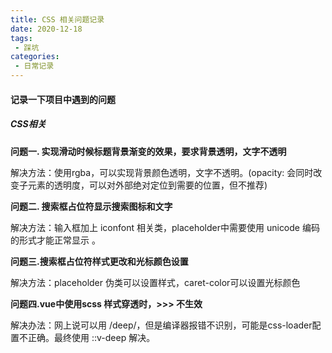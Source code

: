 ```yaml
---
title: CSS 相关问题记录
date: 2020-12-18
tags:
 - 踩坑
categories:
 - 日常记录
---
```

#### 记录一下项目中遇到的问题

##### CSS相关

**问题一. 实现滑动时候标题背景渐变的效果，要求背景透明，文字不透明**

解决方法：使用rgba，可以实现背景颜色透明，文字不透明。(opacity: 会同时改变子元素的透明度，可以对外部绝对定位到需要的位置，但不推荐) 



**问题二. 搜索框占位符显示搜索图标和文字**

解决方法：输入框加上 iconfont 相关类，placeholder中需要使用 unicode 编码的形式才能正常显示 。



**问题三.搜索框占位符样式更改和光标颜色设置**

解决方法：placeholder 伪类可以设置样式，caret-color可以设置光标颜色



**问题四.vue中使用scss 样式穿透时，>>> 不生效** 

解决办法：网上说可以用 /deep/，但是编译器报错不识别，可能是css-loader配置不正确。最终使用 ::v-deep 解决。



